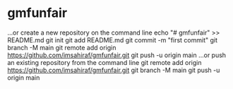# gmfunfair
…or create a new repository on the command line
echo "# gmfunfair" >> README.md
git init
git add README.md
git commit -m "first commit"
git branch -M main
git remote add origin https://github.com/imsahiraf/gmfunfair.git
git push -u origin main
…or push an existing repository from the command line
git remote add origin https://github.com/imsahiraf/gmfunfair.git
git branch -M main
git push -u origin main